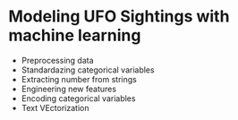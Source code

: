 # Modeling UFO Sightings with machine learning
- Preprocessing data
- Standardazing categorical variables
- Extracting number from strings
- Engineering new features
- Encoding categorical variables
- Text VEctorization
